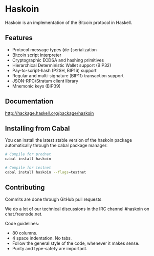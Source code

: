 # Haskoin

Haskoin is an implementation of the Bitcoin protocol in Haskell.

## Features

- Protocol message types (de-)serialization
- Bitcoin script interpreter
- Cryptographic ECDSA and hashing primitives
- Hierarchical Deterministic Wallet support (BIP32)
- Pay-to-script-hash (P2SH, BIP16) support
- Regular and multi-signature (BIP11) transaction support
- JSON-RPC/Stratum client library
- Mnemonic keys (BIP39)

## Documentation

http://hackage.haskell.org/package/haskoin

## Installing from Cabal

You can install the latest stable version of the haskoin package automatically
through the cabal package manager:

```sh
# Compile for prodnet 
cabal install haskoin

# Compile for testnet
cabal install haskoin --flags=testnet
```

## Contributing

Commits are done through GitHub pull requests.

We do a lot of our technical discussions in the IRC channel #haskoin on
chat.freenode.net.

Code guidelines:

- 80 columns.
- 4 space indentation. No tabs.
- Follow the general style of the code, whenever it makes sense.
- Purity and type-safety are important.
